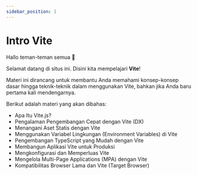 ```yaml
---
sidebar_position: 1
---
```


# Intro Vite

Hallo teman-teman semua 🥰

Selamat datang di situs ini. Disini kita mempelajari **Vite**!

Materi ini dirancang untuk membantu Anda memahami konsep-konsep dasar hingga teknik-teknik dalam menggunakan Vite, bahkan jika Anda baru pertama kali mendengarnya.

Berikut adalah materi yang akan dibahas:

- Apa Itu Vite.js?
- Pengalaman Pengembangan Cepat dengan Vite (DX)
- Menangani Aset Statis dengan Vite
- Menggunakan Variabel Lingkungan (Environment Variables) di Vite
- Pengembangan TypeScript yang Mudah dengan Vite
- Membangun Aplikasi Vite untuk Produksi
- Mengkonfigurasi dan Memperluas Vite
- Mengelola Multi-Page Applications (MPA) dengan Vite
- Kompatibilitas Browser Lama dan Vite (Target Browser)
